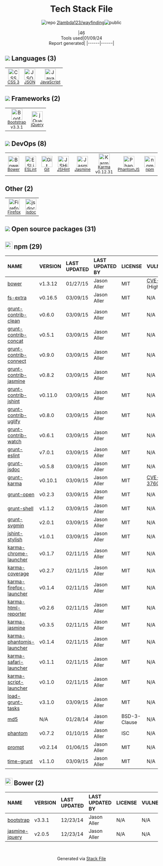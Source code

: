 <!--
&lt;--- Readme.md Snippet without images Start ---&gt;
## Tech Stack
2lambda123/wayfinding is built on the following main stack:

- [Jasmine](http://jasmine.github.io/) – Javascript Testing Framework
- [jQuery](http://jquery.com/) – Javascript UI Libraries
- [Bootstrap](http://getbootstrap.com/) – Front-End Frameworks
- [JavaScript](https://developer.mozilla.org/en-US/docs/Web/JavaScript) – Languages
- [Karma](http://karma-runner.github.io/) – Browser Testing
- [PhantomJS](https://phantomjs.org/) – Headless Browsers
- [JSHint](http://www.jshint.com/about/) – Code Review
- [JSON](http://www.json.org/) – Languages
- [ESLint](http://eslint.org/) – Code Review
- [jsdoc](http://usejsdoc.org/) – Documentation as a Service & Tools
- [Firefox](https://www.mozilla.org/en-US/firefox/) – Web Browser

Full tech stack [here](/techstack.md)

&lt;--- Readme.md Snippet without images End ---&gt;

&lt;--- Readme.md Snippet with images Start ---&gt;
## Tech Stack
2lambda123/wayfinding is built on the following main stack:

- <img width='25' height='25' src='https://img.stackshare.io/service/831/7c0b595409af531b9cdeb07f8c513e8b.png' alt='Jasmine'/> [Jasmine](http://jasmine.github.io/) – Javascript Testing Framework
- <img width='25' height='25' src='https://img.stackshare.io/service/1021/lxEKmMnB_400x400.jpg' alt='jQuery'/> [jQuery](http://jquery.com/) – Javascript UI Libraries
- <img width='25' height='25' src='https://img.stackshare.io/service/1101/C9QJ7V3X.png' alt='Bootstrap'/> [Bootstrap](http://getbootstrap.com/) – Front-End Frameworks
- <img width='25' height='25' src='https://img.stackshare.io/service/1209/javascript.jpeg' alt='JavaScript'/> [JavaScript](https://developer.mozilla.org/en-US/docs/Web/JavaScript) – Languages
- <img width='25' height='25' src='https://img.stackshare.io/service/1420/TidYGd6a.png' alt='Karma'/> [Karma](http://karma-runner.github.io/) – Browser Testing
- <img width='25' height='25' src='https://img.stackshare.io/service/1832/phantomjs.png' alt='PhantomJS'/> [PhantomJS](https://phantomjs.org/) – Headless Browsers
- <img width='25' height='25' src='https://img.stackshare.io/service/1945/mzh2bRes_400x400.png' alt='JSHint'/> [JSHint](http://www.jshint.com/about/) – Code Review
- <img width='25' height='25' src='https://img.stackshare.io/service/2880/1024px-JSON_vector_logo.svg.png' alt='JSON'/> [JSON](http://www.json.org/) – Languages
- <img width='25' height='25' src='https://img.stackshare.io/service/3337/Q4L7Jncy.jpg' alt='ESLint'/> [ESLint](http://eslint.org/) – Code Review
- <img width='25' height='25' src='https://img.stackshare.io/service/4047/js-doc.png' alt='jsdoc'/> [jsdoc](http://usejsdoc.org/) – Documentation as a Service & Tools
- <img width='25' height='25' src='https://img.stackshare.io/service/8705/768px-Firefox_Logo__2017.svg.png' alt='Firefox'/> [Firefox](https://www.mozilla.org/en-US/firefox/) – Web Browser

Full tech stack [here](/techstack.md)

&lt;--- Readme.md Snippet with images End ---&gt;
-->
<div align="center">

# Tech Stack File
![](https://img.stackshare.io/repo.svg "repo") [2lambda123/wayfinding](https://github.com/2lambda123/wayfinding)![](https://img.stackshare.io/public_badge.svg "public")
<br/><br/>
|46<br/>Tools used|01/09/24 <br/>Report generated|
|------|------|
</div>

## <img src='https://img.stackshare.io/languages.svg'/> Languages (3)
<table><tr>
  <td align='center'>
  <img width='36' height='36' src='https://img.stackshare.io/service/6727/css.png' alt='CSS 3'>
  <br>
  <sub><a href="https://developer.mozilla.org/en-US/docs/Web/CSS/CSS3">CSS 3</a></sub>
  <br>
  <sub></sub>
</td>

<td align='center'>
  <img width='36' height='36' src='https://img.stackshare.io/service/2880/1024px-JSON_vector_logo.svg.png' alt='JSON'>
  <br>
  <sub><a href="http://www.json.org/">JSON</a></sub>
  <br>
  <sub></sub>
</td>

<td align='center'>
  <img width='36' height='36' src='https://img.stackshare.io/service/1209/javascript.jpeg' alt='JavaScript'>
  <br>
  <sub><a href="https://developer.mozilla.org/en-US/docs/Web/JavaScript">JavaScript</a></sub>
  <br>
  <sub></sub>
</td>

</tr>
</table>

## <img src='https://img.stackshare.io/frameworks.svg'/> Frameworks (2)
<table><tr>
  <td align='center'>
  <img width='36' height='36' src='https://img.stackshare.io/service/1101/C9QJ7V3X.png' alt='Bootstrap'>
  <br>
  <sub><a href="http://getbootstrap.com/">Bootstrap</a></sub>
  <br>
  <sub>v3.3.1</sub>
</td>

<td align='center'>
  <img width='36' height='36' src='https://img.stackshare.io/service/1021/lxEKmMnB_400x400.jpg' alt='jQuery'>
  <br>
  <sub><a href="http://jquery.com/">jQuery</a></sub>
  <br>
  <sub></sub>
</td>

</tr>
</table>

## <img src='https://img.stackshare.io/devops.svg'/> DevOps (8)
<table><tr>
  <td align='center'>
  <img width='36' height='36' src='https://img.stackshare.io/service/847/66db62603f426a8fc6664081811be6d4.png' alt='Bower'>
  <br>
  <sub><a href="http://bower.io">Bower</a></sub>
  <br>
  <sub></sub>
</td>

<td align='center'>
  <img width='36' height='36' src='https://img.stackshare.io/service/3337/Q4L7Jncy.jpg' alt='ESLint'>
  <br>
  <sub><a href="http://eslint.org/">ESLint</a></sub>
  <br>
  <sub></sub>
</td>

<td align='center'>
  <img width='36' height='36' src='https://img.stackshare.io/service/1046/git.png' alt='Git'>
  <br>
  <sub><a href="http://git-scm.com/">Git</a></sub>
  <br>
  <sub></sub>
</td>

<td align='center'>
  <img width='36' height='36' src='https://img.stackshare.io/service/1945/mzh2bRes_400x400.png' alt='JSHint'>
  <br>
  <sub><a href="http://www.jshint.com/about/">JSHint</a></sub>
  <br>
  <sub></sub>
</td>

<td align='center'>
  <img width='36' height='36' src='https://img.stackshare.io/service/831/7c0b595409af531b9cdeb07f8c513e8b.png' alt='Jasmine'>
  <br>
  <sub><a href="http://jasmine.github.io/">Jasmine</a></sub>
  <br>
  <sub></sub>
</td>

<td align='center'>
  <img width='36' height='36' src='https://img.stackshare.io/service/1420/TidYGd6a.png' alt='Karma'>
  <br>
  <sub><a href="http://karma-runner.github.io/">Karma</a></sub>
  <br>
  <sub>v0.12.31</sub>
</td>

<td align='center'>
  <img width='36' height='36' src='https://img.stackshare.io/service/1832/phantomjs.png' alt='PhantomJS'>
  <br>
  <sub><a href="https://phantomjs.org/">PhantomJS</a></sub>
  <br>
  <sub></sub>
</td>

<td align='center'>
  <img width='36' height='36' src='https://img.stackshare.io/service/1120/lejvzrnlpb308aftn31u.png' alt='npm'>
  <br>
  <sub><a href="https://www.npmjs.com/">npm</a></sub>
  <br>
  <sub></sub>
</td>

</tr>
</table>

## Other (2)
<table><tr>
  <td align='center'>
  <img width='36' height='36' src='https://img.stackshare.io/service/8705/768px-Firefox_Logo__2017.svg.png' alt='Firefox'>
  <br>
  <sub><a href="https://www.mozilla.org/en-US/firefox/">Firefox</a></sub>
  <br>
  <sub></sub>
</td>

<td align='center'>
  <img width='36' height='36' src='https://img.stackshare.io/service/4047/js-doc.png' alt='jsdoc'>
  <br>
  <sub><a href="http://usejsdoc.org/">jsdoc</a></sub>
  <br>
  <sub></sub>
</td>

</tr>
</table>


## <img src='https://img.stackshare.io/group.svg' /> Open source packages (31)</h2>

## <img width='24' height='24' src='https://img.stackshare.io/service/1120/lejvzrnlpb308aftn31u.png'/> npm (29)

|NAME|VERSION|LAST UPDATED|LAST UPDATED BY|LICENSE|VULNERABILITIES|
|:------|:------|:------|:------|:------|:------|
|[bower](https://www.npmjs.com/bower)|v1.3.12|01/27/15|Jason Aller |MIT|[CVE-2019-5484](https://github.com/advisories/GHSA-p6mr-pxg4-68hx) (High)|
|[fs-extra](https://www.npmjs.com/fs-extra)|v0.16.5|03/09/15|Jason Aller |MIT|N/A|
|[grunt-contrib-clean](https://www.npmjs.com/grunt-contrib-clean)|v0.6.0|03/09/15|Jason Aller |MIT|N/A|
|[grunt-contrib-concat](https://www.npmjs.com/grunt-contrib-concat)|v0.5.1|03/09/15|Jason Aller |MIT|N/A|
|[grunt-contrib-connect](https://www.npmjs.com/grunt-contrib-connect)|v0.9.0|03/09/15|Jason Aller |MIT|N/A|
|[grunt-contrib-jasmine](https://www.npmjs.com/grunt-contrib-jasmine)|v0.8.2|03/09/15|Jason Aller |MIT|N/A|
|[grunt-contrib-jshint](https://www.npmjs.com/grunt-contrib-jshint)|v0.11.0|03/09/15|Jason Aller |MIT|N/A|
|[grunt-contrib-uglify](https://www.npmjs.com/grunt-contrib-uglify)|v0.8.0|03/09/15|Jason Aller |MIT|N/A|
|[grunt-contrib-watch](https://www.npmjs.com/grunt-contrib-watch)|v0.6.1|03/09/15|Jason Aller |MIT|N/A|
|[grunt-eslint](https://www.npmjs.com/grunt-eslint)|v7.0.1|03/09/15|Jason Aller |MIT|N/A|
|[grunt-jsdoc](https://www.npmjs.com/grunt-jsdoc)|v0.5.8|03/09/15|Jason Aller |MIT|N/A|
|[grunt-karma](https://www.npmjs.com/grunt-karma)|v0.10.1|03/09/15|Jason Aller |MIT|[CVE-2022-37602](https://github.com/advisories/GHSA-hcj4-xf6x-63wj) (Critical)|
|[grunt-open](https://www.npmjs.com/grunt-open)|v0.2.3|03/09/15|Jason Aller |MIT|N/A|
|[grunt-shell](https://www.npmjs.com/grunt-shell)|v1.1.2|03/09/15|Jason Aller |MIT|N/A|
|[grunt-svgmin](https://www.npmjs.com/grunt-svgmin)|v2.0.1|03/09/15|Jason Aller |MIT|N/A|
|[jshint-stylish](https://www.npmjs.com/jshint-stylish)|v1.0.1|03/09/15|Jason Aller |MIT|N/A|
|[karma-chrome-launcher](https://www.npmjs.com/karma-chrome-launcher)|v0.1.7|02/11/15|Jason Aller |MIT|N/A|
|[karma-coverage](https://www.npmjs.com/karma-coverage)|v0.2.7|02/11/15|Jason Aller |MIT|N/A|
|[karma-firefox-launcher](https://www.npmjs.com/karma-firefox-launcher)|v0.1.4|02/11/15|Jason Aller |MIT|N/A|
|[karma-html-reporter](https://www.npmjs.com/karma-html-reporter)|v0.2.6|02/11/15|Jason Aller |MIT|N/A|
|[karma-jasmine](https://www.npmjs.com/karma-jasmine)|v0.3.5|02/11/15|Jason Aller |MIT|N/A|
|[karma-phantomjs-launcher](https://www.npmjs.com/karma-phantomjs-launcher)|v0.1.4|02/11/15|Jason Aller |MIT|N/A|
|[karma-safari-launcher](https://www.npmjs.com/karma-safari-launcher)|v0.1.1|02/11/15|Jason Aller |MIT|N/A|
|[karma-script-launcher](https://www.npmjs.com/karma-script-launcher)|v0.1.0|02/11/15|Jason Aller |MIT|N/A|
|[load-grunt-tasks](https://www.npmjs.com/load-grunt-tasks)|v3.1.0|03/09/15|Jason Aller |MIT|N/A|
|[md5](https://www.npmjs.com/md5)|N/A|01/28/14|Jason Aller |BSD-3-Clause|N/A|
|[phantom](https://www.npmjs.com/phantom)|v0.7.2|01/10/15|Jason Aller |ISC|N/A|
|[prompt](https://www.npmjs.com/prompt)|v0.2.14|01/06/15|Jason Aller |MIT|N/A|
|[time-grunt](https://www.npmjs.com/time-grunt)|v1.1.0|03/09/15|Jason Aller |MIT|N/A|


## <img width='24' height='24' src='https://img.stackshare.io/service/847/66db62603f426a8fc6664081811be6d4.png'/> Bower (2)

|NAME|VERSION|LAST UPDATED|LAST UPDATED BY|LICENSE|VULNERABILITIES|
|:------|:------|:------|:------|:------|:------|
|[bootstrap](http://bower.io/bootstrap)|v3.3.1|12/23/14|Jason Aller |N/A|N/A|
|[jasmine-jquery](http://bower.io/jasmine-jquery)|v2.0.5|12/23/14|Jason Aller |N/A|N/A|

<br/>
<div align='center'>

Generated via [Stack File](https://github.com/marketplace/stack-file)
